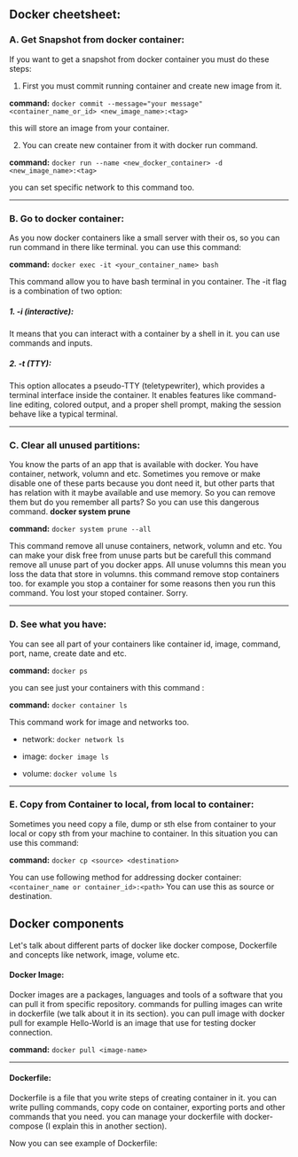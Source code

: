 ## Docker cheetsheet:
### A. Get Snapshot from docker container:

If you want to get a snapshot from docker container you must do these steps:
1. First you must commit running container and create new image from it.

__command:__ ``` docker commit --message="your message" <container_name_or_id> <new_image_name>:<tag> ```

this will store an image from your container.

2. You can create new container from it with docker run command.

**command:** ```docker run --name <new_docker_container> -d <new_image_name>:<tag>```

you can set specific network to this command too.

---

### B. Go to docker container:

As you now docker containers like a small server with their os, so you can run command in there like terminal. you can use this command:

**command:** ``` docker exec -it <your_container_name> bash ```

This command allow you to have bash terminal in you container.
The -it flag is a combination of two option:
##### 1. -i (interactive): 
It means that you can interact with a container by a shell in it. you can use commands and inputs.

##### 2. -t (TTY):
This option allocates a pseudo-TTY (teletypewriter), which provides a terminal interface inside the container.
It enables features like command-line editing, colored output, and a proper shell prompt, making the session behave like a typical terminal.

---

### C. Clear all unused partitions:

You know the parts of an app that is available with docker. You have container, network, volumn and etc.
Sometimes you remove or make disable one of these parts because you dont need it, but other parts that has relation with it maybe available and use memory. So you can remove them but do you remember all parts?
So you can use this dangerous command. **docker system prune**

**command:** ``` docker system prune --all ```

This command remove all unuse containers, network, volumn and etc. You can make your disk free from unuse parts but be carefull this command remove all unuse part of you docker apps. All unuse volumns this mean you loss the data that store in volumns. this command remove stop containers too. for example you stop a container for some reasons then you run this command. You lost your stoped container. Sorry.

---

### D. See what you have:
You can see all part of your containers like container id, image, command, port, name, create date and etc.

**command:** ``` docker ps ```

you can see just your containers with this command :

**command:** ``` docker container ls ```

This command work for image and networks too.

* network:
``` docker network ls ```

* image:
``` docker image ls ```

* volume:
``` docker volume ls ```

---

### E. Copy from Container to local, from local to container:
Sometimes you need copy a file, dump or sth else from container to your local or copy sth from your machine to container.
In this situation you can use this command:

**command:** ``` docker cp <source> <destination> ```

You can use following method for addressing docker container: ``` <container_name or container_id>:<path>``` 
You can use this as source or destination.

## Docker components

Let's talk about different parts of docker like docker compose, Dockerfile and concepts like network, image, volume etc.

#### Docker Image:
Docker images are a packages, languages and tools of a software that you can pull it from specific repository.
commands for pulling images can write in dockerfile (we talk about it in its section).
you can pull image with docker pull <image-name> for example Hello-World is an image that use for testing docker connection.

**command:** ``` docker pull <image-name> ```

---
#### Dockerfile:
Dockerfile is a file that you write steps of creating container in it. you can write pulling commands, copy code on container, exporting ports and other commands that you need. you can manage your dockerfile with docker-compose (I explain this in another section).

Now you can see example of Dockerfile:
